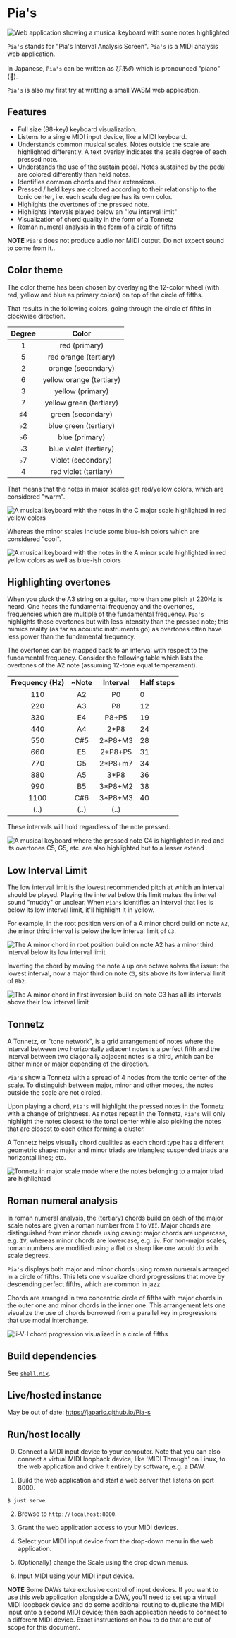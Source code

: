 # Pia's

![Web application showing a musical keyboard with some notes highlighted](./images/screenshot.png)

`Pia's` stands for "Pia's Interval Analysis Screen". `Pia's` is a MIDI analysis web application. 

In Japanese, `Pia's` can be written as ぴあの which is pronounced "piano" (🎹).

`Pia's` is also my first try at writting a small WASM web application.

## Features

- Full size (88-key) keyboard visualization.
- Listens to a single MIDI input device, like a MIDI keyboard.
- Understands common musical scales. Notes outside the scale are highlighted differently. A text overlay indicates the scale degree of each pressed note.
- Understands the use of the sustain pedal. Notes sustained by the pedal are colored differently than held notes.
- Identifies common chords and their extensions.
- Pressed / held keys are colored according to their relationship to the tonic center, i.e. each scale degree has its own color.
- Highlights the overtones of the pressed note.
- Highlights intervals played below an "low interval limit"
- Visualization of chord quality in the form of a Tonnetz
- Roman numeral analysis in the form of a circle of fifths

**NOTE** `Pia's` does not produce audio nor MIDI output. Do not expect sound to come from it..

## Color theme

The color theme has been chosen by overlaying the 12-color wheel (with red, yellow and blue as primary colors) on top of the circle of fifths.

That results in the following colors, going through the circle of fifths in clockwise direction.

| Degree | Color                    |
|:------:|:------------------------:|
| 1      | red (primary)            |
| 5      | red orange (tertiary)    |
| 2      | orange (secondary)       |
| 6      | yellow orange (tertiary) |
| 3      | yellow (primary)         |
| 7      | yellow green (tertiary)  |
| ♯4     | green (secondary)        |
| ♭2     | blue green (tertiary)    |
| ♭6     | blue (primary)           |
| ♭3     | blue violet (tertiary)   |
| ♭7     | violet (secondary)       |
| 4      | red violet (tertiary)    |

That means that the notes in major scales get red/yellow colors, which are considered "warm".

![A musical keyboard with the notes in the C major scale highlighted in red yellow colors](./images/major-scale.png)

Whereas the minor scales include some blue-ish colors which are considered "cool".

![A musical keyboard with the notes in the A minor scale highlighted in red yellow colors as well as blue-ish colors](./images/minor-scale.png)

## Highlighting overtones

When you pluck the A3 string on a guitar, more than one pitch at 220Hz is heard.
One hears the fundamental frequency and the overtones, frequencies which are multiple of the fundamental frequency.
`Pia's` highlights these overtones but with less intensity than the pressed note;
this mimics reality (as far as acoustic instruments go) as overtones often have less power than the fundamental frequency.

The overtones can be mapped back to an interval with respect to the fundamental frequency.
Consider the following table which lists the overtones of the A2 note (assuming 12-tone equal temperament).

| Frequency (Hz) | ~Note | Interval | Half steps |
|:--------------:|:-----:|:--------:|------------|
| 110            | A2    | P0       | 0          |
| 220            | A3    | P8       | 12         |
| 330            | E4    | P8+P5    | 19         |
| 440            | A4    | 2*P8     | 24         |
| 550            | C#5   | 2*P8+M3  | 28         |
| 660            | E5    | 2*P8+P5  | 31         |
| 770            | G5    | 2*P8+m7  | 34         |
| 880            | A5    | 3*P8     | 36         |
| 990            | B5    | 3*P8+M2  | 38         |
| 1100           | C#6   | 3*P8+M3  | 40         |
| (..)           | (..)  | (..)     |            |
 
These intervals will hold regardless of the note pressed.

![A musical keyboard where the pressed note C4 is highlighted in red and its overtones C5, G5, etc. are also highlighted but to a lesser extend](./images/overtones.png)

## Low Interval Limit

The low interval limit is the lowest recommended pitch at which an interval should be played.
Playing the interval below this limit makes the interval sound "muddy" or unclear.
When `Pia's` identifies an interval that lies is below its low interval limit, it'll highlight it in yellow.

For example, in the root position version of a A minor chord build on note `A2`, the minor third interval is below the low interval limit of `C3`. 

![The A minor chord in root position build on note A2 has a minor third interval below its low interval limit](./images/below-low-interval-limit.png)

Inverting the chord by moving the note `A` up one octave solves the issue: the lowest interval, now a major third on note `C3`, sits above its low interval limit of `Bb2`.

![The A minor chord in first inversion build on note C3 has all its intervals above their low interval limit](./images/above-low-interval-limit.png)

## Tonnetz

A Tonnetz, or "tone network", is a grid arrangement of notes where the interval between two horizontally adjacent notes is a perfect fifth and the interval between two diagonally adjacent notes is a third, which can be either minor or major depending of the direction.

`Pia's` show a Tonnetz with a spread of 4 nodes from the tonic center of the scale.
To distinguish between major, minor and other modes, the notes outside the scale are not circled.

Upon playing a chord, `Pia's` will highlight the pressed notes in the Tonnetz with a change of brightness.
As notes repeat in the Tonnetz, `Pia's` will only highlight the notes closest to the tonal center while also picking the notes that are closest to each other forming a cluster.

A Tonnetz helps visually chord qualities as each chord type has a different geometric shape: major and minor triads are triangles; suspended triads are horizontal lines; etc.

![Tonnetz in major scale mode where the notes belonging to a major triad are highlighted](./images/tonnetz-major-scale.png)

## Roman numeral analysis

In roman numeral analysis, the (tertiary) chords build on each of the major scale notes are given a roman number from `I` to `VII`. 
Major chords are distinguished from minor chords using casing: major chords are uppercase, e.g. `IV`, whereas minor chords are lowercase, e.g. `iv`.
For non-major scales, roman numbers are modified using a flat or sharp like one would do with scale degrees.

`Pia's` displays both major and minor chords using roman numerals arranged in a circle of fifths.
This lets one visualize chord progressions that move by descending perfect fifths, which are common in jazz.

Chords are arranged in two concentric circle of fifths with major chords in the outer one and minor chords in the inner one.
This arrangement lets one visualize the use of chords borrowed from a parallel key in progressions that use modal interchange.

![ii-V-I chord progression visualized in a circle of fifths](./images/cof-2-5-1.png)

## Build dependencies

See [`shell.nix`](./shell.nix).

## Live/hosted instance

May be out of date: https://japaric.github.io/Pia-s

## Run/host locally

0. Connect a MIDI input device to your computer. Note that you can also connect a virtual MIDI loopback device, like 'MIDI Through' on Linux, to the web application and drive it entirely by software, e.g. a DAW.

1. Build the web application and start a web server that listens on port 8000.

``` console
$ just serve
```

2. Browse to `http://localhost:8000`.

3. Grant the web application access to your MIDI devices.

4. Select your MIDI input device from the drop-down menu in the web application.

5. (Optionally) change the Scale using the drop down menus.

6. Input MIDI using your MIDI input device.

**NOTE** Some DAWs take exclusive control of input devices. If you want to use this web application alongside a DAW, you'll need to set up a virtual MIDI loopback device and do some additional routing to duplicate the MIDI input onto a second MIDI device; then each application needs to connect to a different MIDI device. Exact instructions on how to do that are out of scope for this document.
